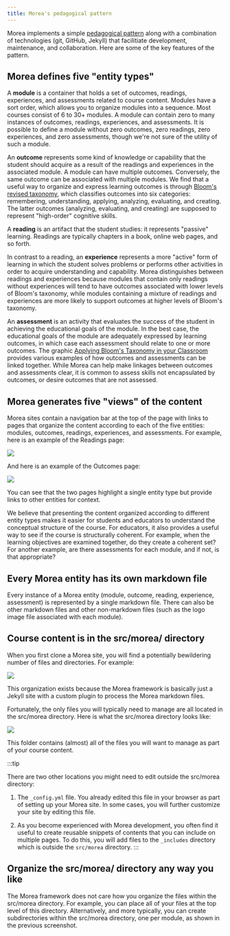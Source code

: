 ```yaml
---
title: Morea's pedagogical pattern
---
```


Morea implements a simple [pedagogical pattern](http://en.wikipedia.org/wiki/Pedagogical_patterns) along with a combination of technologies (git, GitHub, Jekyll) that facilitiate development, maintenance, and collaboration. Here are some of the key features of the pattern.

## Morea defines five "entity types"

A **module** is a container that holds a set of outcomes, readings, experiences, and assessments related to course content. Modules have a sort order, which allows you to organize modules into a sequence. Most courses consist of 6 to 30+ modules.  A module can contain zero to many instances of outcomes, readings, experiences, and assessments. It is possible to define a module without zero outcomes, zero readings, zero experiences, and zero assessments, though we're not sure of the utility of such a module.

An **outcome** represents some kind of knowledge or capability that the student should acquire as a result of the readings and experiences in the associated module.  A module can have multiple outcomes.  Conversely, the same outcome can be associated with multiple modules. We find that a useful way to organize and express learning outcomes is through [Bloom's revised taxonomy](https://www.celt.iastate.edu/teaching/effective-teaching-practices/revised-blooms-taxonomy/), which classifies outcomes into six categories: remembering, understanding, applying, analyzing, evaluating, and creating. The latter outcomes (analyzing, evaluating, and creating) are supposed to represent "high-order" cognitive skills.

A **reading** is an artifact that the student studies: it represents "passive" learning. Readings are typically chapters in a book, online web pages, and so forth.

In contrast to a reading, an **experience** represents a more "active" form of learning in which the student solves problems or performs other activities in order to acquire understanding and capability. Morea distinguishes between readings and experiences because modules that contain only readings without experiences will tend to have outcomes associated with lower levels of Bloom's taxonomy, while modules containing a mixture of readings and experiences are more likely to support outcomes at higher levels of Bloom's taxonomy.

An **assessment** is an activity that evaluates the success of the student in achieving the educational goals of the module.  In the best case, the educational goals of the module are adequately expressed by learning outcomes, in which case each assessment should relate to one or more outcomes.  The graphic [Applying Bloom's Taxonomy in your Classroom](/img/Stobaugh_BloomsTaxonomy.png) provides various examples of how outcomes and assessments can be linked together.  While Morea can help make linkages between outcomes and assessments clear, it is common to assess skills not encapsulated by outcomes, or desire outcomes that are not assessed.

## Morea generates five "views" of the content

Morea sites contain a navigation bar at the top of the page with links to pages that organize the content according to each of the five entities: modules, outcomes, readings, experiences, and assessments. For example, here is an example of the Readings page:

![](/img/ics311-readings.png)

And here is an example of the Outcomes page:

![](/img/ics311-outcomes.png)

You can see that the two pages highlight a single entity type but provide links to other entities for context.

We believe that presenting the content organized according to different entity types makes it easier for students and educators to understand the conceptual structure of the course.   For educators, it also provides a useful way to see if the course is structurally coherent. For example, when the learning objectives are examined together, do they create a coherent set?   For another example, are there assessments for each module, and if not, is that appropriate?

## Every Morea entity has its own markdown file

Every instance of a Morea entity (module, outcome, reading, experience, assessment) is represented by a single markdown file. There can also be other markdown files and other non-markdown files (such as the logo image file associated with each module).

## Course content is in the src/morea/ directory

When you first clone a Morea site, you will find a potentially bewildering number of files and directories. For example:

![](/img/morea-source.png)

This organization exists because the Morea framework is basically just a Jekyll site with a custom plugin to process the Morea markdown files.

Fortunately, the only files you will typically need to manage are all located in the src/morea directory. Here is what the src/morea directory looks like:

![](/img/morea-folder.png)

This folder contains (almost) all of the files you will want to manage as part of your course content.

:::tip

There are two other locations you might need to edit outside the src/morea directory:

  1. The `_config.yml` file.  You already edited this file in your browser as part of setting up your Morea site. In some cases, you will further customize your site by editing this file.

  2. As you become experienced with Morea development, you often find it useful to create reusable snippets of contents that you can include on multiple pages. To do this, you will add files to the `_includes` directory which is outside the `src/morea` directory.
:::

## Organize the src/morea/ directory any way you like

The Morea framework does not care how you organize the files within the src/morea directory. For example, you can place all of your files at the top level of this directory. Alternatively, and more typically, you can create subdirectories within the src/morea directory, one per module, as shown in the previous screenshot.
